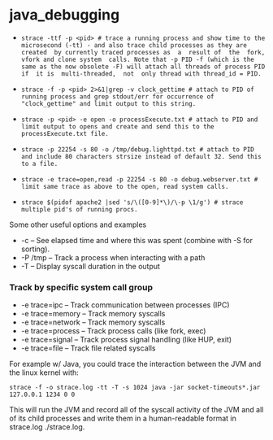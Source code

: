# java_debugging

* `strace -ttf -p <pid> # trace a running process and show time to the microsecond (-tt) - and also trace child processes as they are created  by currently traced processes as  a  result of  the  fork, vfork and clone system  calls. Note that -p PID -f (which is the same as the now obsolete -F) will attach all threads of process PID  if  it is  multi-threaded,  not  only thread with thread_id = PID.`

* `strace -f -p <pid> 2>&1|grep -v clock_gettime # attach to PID of running process and grep stdout/err for occurrence of "clock_gettime" and limit output to this string.`
* `strace -p <pid> -e open -o processExecute.txt # attach to PID and limit output to opens and create and send this to the processExecute.txt file.`

* `strace -p 22254 -s 80 -o /tmp/debug.lighttpd.txt # attach to PID and include 80 characters strsize instead of default 32. Send this to a file.`
* `strace -e trace=open,read -p 22254 -s 80 -o debug.webserver.txt # limit same trace as above to the open, read system calls.`
* `strace $(pidof apache2 |sed 's/\([0-9]*\)/\-p \1/g') # strace multiple pid's of running procs.`


Some other useful options and examples

* -c – See elapsed time and where this was spent (combine with -S for sorting).
* -P /tmp – Track a process when interacting with a path
* -T – Display syscall duration in the output

### Track by specific system call group

* -e trace=ipc – Track communication between processes (IPC)
* -e trace=memory – Track memory syscalls
* -e trace=network – Track memory syscalls
* -e trace=process – Track process calls (like fork, exec)
* -e trace=signal – Track process signal handling (like HUP, exit)
* -e trace=file – Track file related syscalls


For example w/ Java, you could trace the interaction between the JVM and the linux kernel with:
```
strace -f -o strace.log -tt -T -s 1024 java -jar socket-timeouts*.jar 127.0.0.1 1234 0 0 
```
This will run the JVM and record all of the syscall activity of the JVM and all of its child processes and write them in a human-readable format in strace.log ./strace.log.

